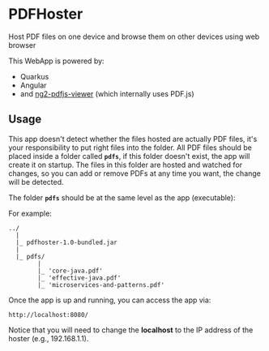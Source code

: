 # PDFHoster

Host PDF files on one device and browse them on other devices using web browser

This WebApp is powered by:
- Quarkus
- Angular
- and <a href="https://github.com/intbot/ng2-pdfjs-viewer">ng2-pdfjs-viewer</a> (which internally uses PDF.js)

## Usage

This app doesn't detect whether the files hosted are actually PDF files, it's your responsibility to put right files into the folder. All PDF files should be placed inside a folder called **`pdfs`**, if this folder doesn't exist, the app will create it on startup. The files in this folder are hosted and watched for changes, so you can add or remove PDFs at any time you want, the change will be detected.

The folder **`pdfs`** should be at the same level as the app (executable):
 
For example:

    ../
      |
      |_ pdfhoster-1.0-bundled.jar
      |
      |_ pdfs/
            |
            |_ 'core-java.pdf'
            |_ 'effective-java.pdf'
            |_ 'microservices-and-patterns.pdf'
           
Once the app is up and running, you can access the app via: 
 
    http://localhost:8080/

Notice that you will need to change the **localhost** to the IP address of the hoster (e.g., 192.168.1.1).


